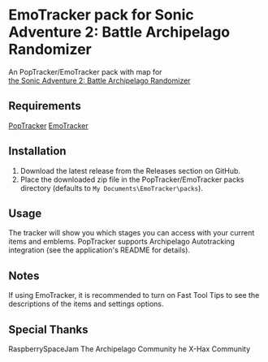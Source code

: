 # EmoTracker pack for Sonic Adventure 2: Battle Archipelago Randomizer

An PopTracker/EmoTracker pack with map for\
[the Sonic Adventure 2: Battle Archipelago Randomizer](https://github.com/PoryGone)

## Requirements
[PopTracker](https://github.com/black-sliver/PopTracker)
[EmoTracker](https://emotracker.net/)

## Installation

1. Download the latest release from the Releases section on GitHub.
2. Place the downloaded zip file in the PopTracker/EmoTracker packs directory (defaults to ``My Documents\EmoTracker\packs``).

## Usage

The tracker will show you which stages you can access with your current items and emblems.
PopTracker supports Archipelago Autotracking integration (see the application's README for details).

## Notes

If using EmoTracker, it is recommended to turn on Fast Tool Tips to see the descriptions of the items and settings options.

## Special Thanks
RaspberrySpaceJam
The Archipelago Community
he X-Hax Community
